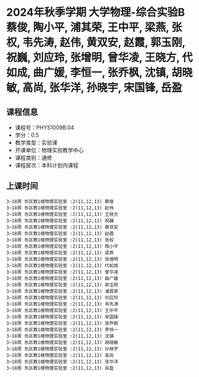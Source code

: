 # 2024年秋季学期 大学物理-综合实验B 蔡俊, 陶小平, 浦其荣, 王中平, 梁燕, 张权, 韦先涛, 赵伟, 黄双安, 赵霞, 郭玉刚, 祝巍, 刘应玲, 张增明, 曾华凌, 王晓方, 代如成, 曲广媛, 李恒一, 张乔枫, 沈镇, 胡晓敏, 高尚, 张华洋, 孙晓宇, 宋国锋, 岳盈






## 课程信息

- 课程号：PHYS1009B.04
- 学分：0.5
- 教学类型：实验课
- 开课单位：物理实验教学中心
- 课程类别：通修
- 课程层次：本科计划内课程

## 上课时间

```
3~18周 东区教1楼物理实验室 :2(11,12,13) 蔡俊
3~18周 东区教1楼物理实验室 :2(11,12,13) 赵伟
3~18周 东区教1楼物理实验室 :2(11,12,13) 王晓方
3~18周 东区教1楼物理实验室 :2(11,12,13) 祝巍
3~18周 东区教1楼物理实验室 :2(11,12,13) 黄双安
3~18周 东区教1楼物理实验室 :2(11,12,13) 赵霞
3~18周 东区教1楼物理实验室 :2(11,12,13) 张权
3~18周 东区教1楼物理实验室 :2(11,12,13) 陶小平
3~18周 东区教1楼物理实验室 :2(11,12,13) 梁燕
3~18周 东区教1楼物理实验室 :2(11,12,13) 张增明
3~18周 东区教1楼物理实验室 :2(11,12,13) 代如成
3~18周 东区教1楼物理实验室 :2(11,12,13) 曾华凌
3~18周 东区教1楼物理实验室 :2(11,12,13) 曲广媛
3~18周 东区教1楼物理实验室 :2(11,12,13) 郭玉刚
3~18周 东区教1楼物理实验室 :2(11,12,13) 浦其荣
3~18周 东区教1楼物理实验室 :2(11,12,13) 刘应玲
3~18周 东区教1楼物理实验室 :2(11,12,13) 韦先涛
3~18周 东区教1楼物理实验室 :2(11,12,13) 王中平
3~18周 东区教1楼物理实验室 :2(11,12,13) 宋国锋
3~18周 东区教1楼物理实验室 :2(11,12,13) 张乔枫
3~18周 东区教1楼物理实验室 :2(11,12,13) 李恒一
3~18周 东区教1楼物理实验室 :2(11,12,13) 沈镇
3~18周 东区教1楼物理实验室 :2(11,12,13) 胡晓敏
3~18周 东区教1楼物理实验室 :2(11,12,13) 孙晓宇
3~18周 东区教1楼物理实验室 :2(11,12,13) 高尚
3~18周 东区教1楼物理实验室 :2(11,12,13) 张华洋
3~18周 东区教1楼物理实验室 :2(11,12,13) 岳盈
```

